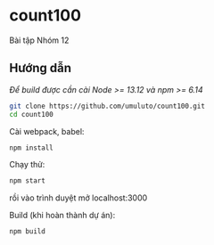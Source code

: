 # count100
Bài tập Nhóm 12
## Hướng dẫn
*Để build được cần cài Node >= 13.12 và npm >= 6.14*

```bash
git clone https://github.com/umuluto/count100.git
cd count100
```
Cài webpack, babel:
```bash
npm install
```
Chạy thử:
```bash
npm start
```
rồi vào trình duyệt mở localhost:3000

Build (khi hoàn thành dự án):
```bash
npm build
```
